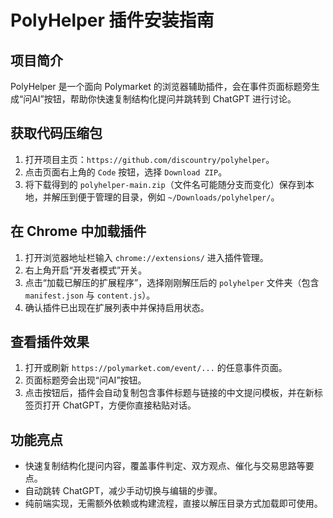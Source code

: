 # PolyHelper 插件安装指南

## 项目简介
PolyHelper 是一个面向 Polymarket 的浏览器辅助插件，会在事件页面标题旁生成“问AI”按钮，帮助你快速复制结构化提问并跳转到 ChatGPT 进行讨论。

## 获取代码压缩包
1. 打开项目主页：`https://github.com/discountry/polyhelper`。
2. 点击页面右上角的 `Code` 按钮，选择 `Download ZIP`。
3. 将下载得到的 `polyhelper-main.zip`（文件名可能随分支而变化）保存到本地，并解压到便于管理的目录，例如 `~/Downloads/polyhelper/`。

## 在 Chrome 中加载插件
1. 打开浏览器地址栏输入 `chrome://extensions/` 进入插件管理。
2. 右上角开启“开发者模式”开关。
3. 点击“加载已解压的扩展程序”，选择刚刚解压后的 `polyhelper` 文件夹（包含 `manifest.json` 与 `content.js`）。
4. 确认插件已出现在扩展列表中并保持启用状态。

## 查看插件效果
1. 打开或刷新 `https://polymarket.com/event/...` 的任意事件页面。
2. 页面标题旁会出现“问AI”按钮。
3. 点击按钮后，插件会自动复制包含事件标题与链接的中文提问模板，并在新标签页打开 ChatGPT，方便你直接粘贴对话。

## 功能亮点
- 快速复制结构化提问内容，覆盖事件判定、双方观点、催化与交易思路等要点。
- 自动跳转 ChatGPT，减少手动切换与编辑的步骤。
- 纯前端实现，无需额外依赖或构建流程，直接以解压目录方式加载即可使用。
